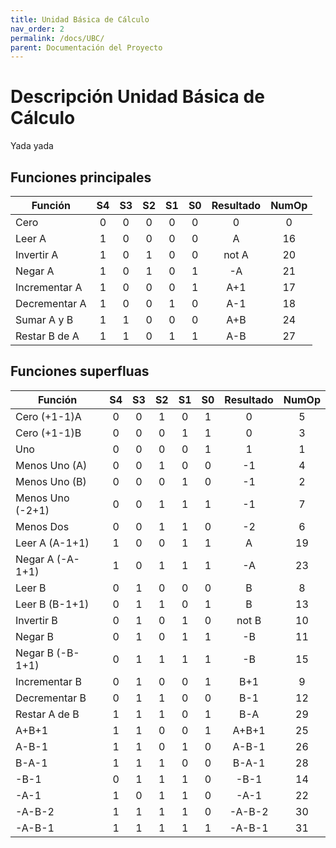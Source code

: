 ```yaml
---
title: Unidad Básica de Cálculo
nav_order: 2
permalink: /docs/UBC/
parent: Documentación del Proyecto
---
```


# Descripción Unidad Básica de Cálculo

Yada yada
## Funciones principales  


| Función        | S4 | S3 | S2 | S1 | S0 | Resultado | NumOp |
|----------------|:--:|:--:|:--:|:--:|:--:|:---------:|:-----:|
| Cero           | 0  | 0  | 0  | 0  | 0  |     0     |   0   |
| Leer A         | 1  | 0  | 0  | 0  | 0  |     A     |  16   |
| Invertir A     | 1  | 0  | 1  | 0  | 0  |   not A   |  20   |
| Negar A        | 1  | 0  | 1  | 0  | 1  |    -A     |  21   |
| Incrementar A  | 1  | 0  | 0  | 0  | 1  |   A+1    |  17   |
| Decrementar A  | 1  | 0  | 0  | 1  | 0  |   A-1    |  18   |
| Sumar A y B    | 1  | 1  | 0  | 0  | 0  |   A+B    |  24   |
| Restar B de A  | 1  | 1  | 0  | 1  | 1  |   A-B    |  27   |

## Funciones superfluas  

| Función           | S4 | S3 | S2 | S1 | S0 | Resultado | NumOp |
|-------------------|:--:|:--:|:--:|:--:|:--:|:---------:|:-----:|
| Cero (+1-1)A      | 0  | 0  | 1  | 0  | 1  |     0     |   5   |
| Cero (+1-1)B      | 0  | 0  | 0  | 1  | 1  |     0     |   3   |
| Uno               | 0  | 0  | 0  | 0  | 1  |     1     |   1   |
| Menos Uno (A)     | 0  | 0  | 1  | 0  | 0  |    -1     |   4   |
| Menos Uno (B)     | 0  | 0  | 0  | 1  | 0  |    -1     |   2   |
| Menos Uno (-2+1)  | 0  | 0  | 1  | 1  | 1  |    -1     |   7   |
| Menos Dos         | 0  | 0  | 1  | 1  | 0  |    -2     |   6   |
| Leer A (A-1+1)    | 1  | 0  | 0  | 1  | 1  |     A     |  19   |
| Negar A (-A-1+1)  | 1  | 0  | 1  | 1  | 1  |    -A     |  23   |
| Leer B            | 0  | 1  | 0  | 0  | 0  |     B     |   8   |
| Leer B (B-1+1)    | 0  | 1  | 1  | 0  | 1  |     B     |  13   |
| Invertir B        | 0  | 1  | 0  | 1  | 0  |   not B   |  10   |
| Negar B           | 0  | 1  | 0  | 1  | 1  |    -B     |  11   |
| Negar B (-B-1+1)  | 0  | 1  | 1  | 1  | 1  |    -B     |  15   |
| Incrementar B     | 0  | 1  | 0  | 0  | 1  |   B+1    |   9   |
| Decrementar B     | 0  | 1  | 1  | 0  | 0  |   B-1    |  12   |
| Restar A de B     | 1  | 1  | 1  | 0  | 1  |   B-A    |  29   |
| A+B+1            | 1  | 1  | 0  | 0  | 1  |  A+B+1  |  25   |
| A-B-1            | 1  | 1  | 0  | 1  | 0  |  A-B-1  |  26   |
| B-A-1            | 1  | 1  | 1  | 0  | 0  |  B-A-1  |  28   |
| -B-1             | 0  | 1  | 1  | 1  | 0  |   -B-1   |  14   |
| -A-1             | 1  | 0  | 1  | 1  | 0  |   -A-1   |  22   |
| -A-B-2           | 1  | 1  | 1  | 1  | 0  | -A-B-2  |  30   |
| -A-B-1           | 1  | 1  | 1  | 1  | 1  | -A-B-1  |  31   |
